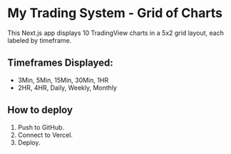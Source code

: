 
# My Trading System - Grid of Charts

This Next.js app displays 10 TradingView charts in a 5x2 grid layout, each labeled by timeframe.

## Timeframes Displayed:
- 3Min, 5Min, 15Min, 30Min, 1HR
- 2HR, 4HR, Daily, Weekly, Monthly

## How to deploy

1. Push to GitHub.
2. Connect to Vercel.
3. Deploy.
